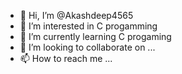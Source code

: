 - 👋 Hi, I’m @Akashdeep4565
- 👀 I’m interested in C progamming
- 🌱 I’m currently learning C progaming
- 💞️ I’m looking to collaborate on ...
- 📫 How to reach me ...

<!---
Akashdeep4565/Akashdeep4565 is a ✨ special ✨ repository because its `README.md` (this file) appears on your GitHub profile.
You can click the Preview link to take a look at your changes.
--->
